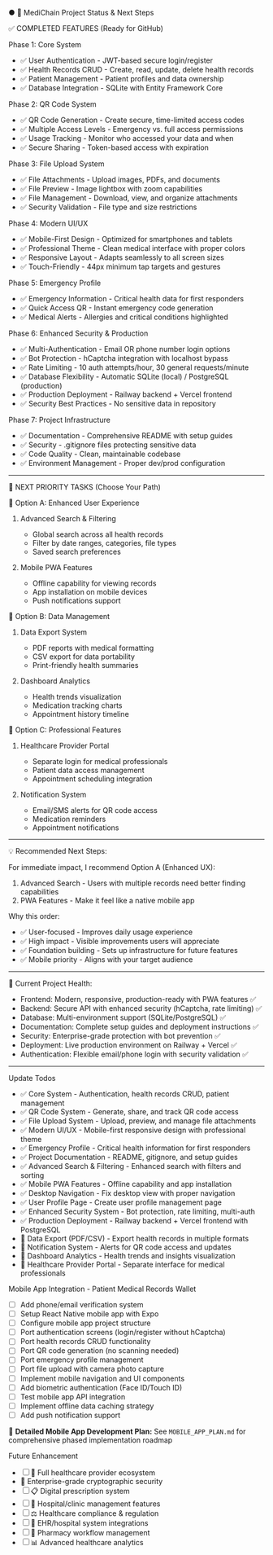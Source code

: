 ● 🎯 MediChain Project Status & Next Steps

✅ COMPLETED FEATURES (Ready for GitHub)

Phase 1: Core System

- ✅ User Authentication - JWT-based secure login/register
- ✅ Health Records CRUD - Create, read, update, delete health records
- ✅ Patient Management - Patient profiles and data ownership
- ✅ Database Integration - SQLite with Entity Framework Core

Phase 2: QR Code System

- ✅ QR Code Generation - Create secure, time-limited access codes
- ✅ Multiple Access Levels - Emergency vs. full access permissions
- ✅ Usage Tracking - Monitor who accessed your data and when
- ✅ Secure Sharing - Token-based access with expiration

Phase 3: File Upload System

- ✅ File Attachments - Upload images, PDFs, and documents
- ✅ File Preview - Image lightbox with zoom capabilities
- ✅ File Management - Download, view, and organize attachments
- ✅ Security Validation - File type and size restrictions

Phase 4: Modern UI/UX

- ✅ Mobile-First Design - Optimized for smartphones and tablets
- ✅ Professional Theme - Clean medical interface with proper colors
- ✅ Responsive Layout - Adapts seamlessly to all screen sizes
- ✅ Touch-Friendly - 44px minimum tap targets and gestures

Phase 5: Emergency Profile

- ✅ Emergency Information - Critical health data for first responders
- ✅ Quick Access QR - Instant emergency code generation
- ✅ Medical Alerts - Allergies and critical conditions highlighted

Phase 6: Enhanced Security & Production

- ✅ Multi-Authentication - Email OR phone number login options
- ✅ Bot Protection - hCaptcha integration with localhost bypass
- ✅ Rate Limiting - 10 auth attempts/hour, 30 general requests/minute
- ✅ Database Flexibility - Automatic SQLite (local) / PostgreSQL (production)
- ✅ Production Deployment - Railway backend + Vercel frontend
- ✅ Security Best Practices - No sensitive data in repository

Phase 7: Project Infrastructure

- ✅ Documentation - Comprehensive README with setup guides
- ✅ Security - .gitignore files protecting sensitive data
- ✅ Code Quality - Clean, maintainable codebase
- ✅ Environment Management - Proper dev/prod configuration

---

🚀 NEXT PRIORITY TASKS (Choose Your Path)

🎯 Option A: Enhanced User Experience

1. Advanced Search & Filtering

   - Global search across all health records
   - Filter by date ranges, categories, file types
   - Saved search preferences

2. Mobile PWA Features

   - Offline capability for viewing records
   - App installation on mobile devices
   - Push notifications support

🎯 Option B: Data Management

1. Data Export System

   - PDF reports with medical formatting
   - CSV export for data portability
   - Print-friendly health summaries

2. Dashboard Analytics

   - Health trends visualization
   - Medication tracking charts
   - Appointment history timeline

🎯 Option C: Professional Features

1. Healthcare Provider Portal

   - Separate login for medical professionals
   - Patient data access management
   - Appointment scheduling integration

2. Notification System

   - Email/SMS alerts for QR code access
   - Medication reminders
   - Appointment notifications

---

💡 Recommended Next Steps:

For immediate impact, I recommend Option A (Enhanced UX):

1. Advanced Search - Users with multiple records need better finding capabilities
2. PWA Features - Make it feel like a native mobile app

Why this order:

- ✅ User-focused - Improves daily usage experience
- ✅ High impact - Visible improvements users will appreciate
- ✅ Foundation building - Sets up infrastructure for future features
- ✅ Mobile priority - Aligns with your target audience

---

🔄 Current Project Health:

- Frontend: Modern, responsive, production-ready with PWA features ✅
- Backend: Secure API with enhanced security (hCaptcha, rate limiting) ✅
- Database: Multi-environment support (SQLite/PostgreSQL) ✅
- Documentation: Complete setup guides and deployment instructions ✅
- Security: Enterprise-grade protection with bot prevention ✅
- Deployment: Live production environment on Railway + Vercel ✅
- Authentication: Flexible email/phone login with security validation ✅

---

Update Todos

- ✅ Core System - Authentication, health records CRUD, patient management
- ✅ QR Code System - Generate, share, and track QR code access
- ✅ File Upload System - Upload, preview, and manage file attachments
- ✅ Modern UI/UX - Mobile-first responsive design with professional theme
- ✅ Emergency Profile - Critical health information for first responders
- ✅ Project Documentation - README, gitignore, and setup guides
- ✅ Advanced Search & Filtering - Enhanced search with filters and sorting
- ✅ Mobile PWA Features - Offline capability and app installation
- ✅ Desktop Navigation - Fix desktop view with proper navigation
- ✅ User Profile Page - Create user profile management page
- ✅ Enhanced Security System - Bot protection, rate limiting, multi-auth
- ✅ Production Deployment - Railway backend + Vercel frontend with PostgreSQL
- 🔄 Data Export (PDF/CSV) - Export health records in multiple formats
- 🔄 Notification System - Alerts for QR code access and updates
- 🔄 Dashboard Analytics - Health trends and insights visualization
- 🔄 Healthcare Provider Portal - Separate interface for medical professionals

Mobile App Integration - Patient Medical Records Wallet

- ☐ Add phone/email verification system
- ☐ Setup React Native mobile app with Expo
- ☐ Configure mobile app project structure
- ☐ Port authentication screens (login/register without hCaptcha)
- ☐ Port health records CRUD functionality
- ☐ Port QR code generation (no scanning needed)
- ☐ Port emergency profile management
- ☐ Port file upload with camera photo capture
- ☐ Implement mobile navigation and UI components
- ☐ Add biometric authentication (Face ID/Touch ID)
- ☐ Test mobile app API integration
- ☐ Implement offline data caching strategy
- ☐ Add push notification support

📱 **Detailed Mobile App Development Plan:** See `MOBILE_APP_PLAN.md` for comprehensive phased implementation roadmap

Future Enhancement

- ☐ 🏥 Full healthcare provider ecosystem
- 🔐 Enterprise-grade cryptographic security
- ☐ 📋 Digital prescription system
- ☐ 🏢 Hospital/clinic management features
- ☐ ⚖️ Healthcare compliance & regulation
- ☐ 🔗 EHR/hospital system integrations
- ☐ 💊 Pharmacy workflow management
- ☐ 📊 Advanced healthcare analytics
